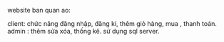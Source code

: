 website ban quan ao:

client: chức năng đăng nhập, đăng kí, thêm giỏ hàng, mua , thanh toán.
admin : thêm sửa xóa, thống kê.
sử dụng sql server.
